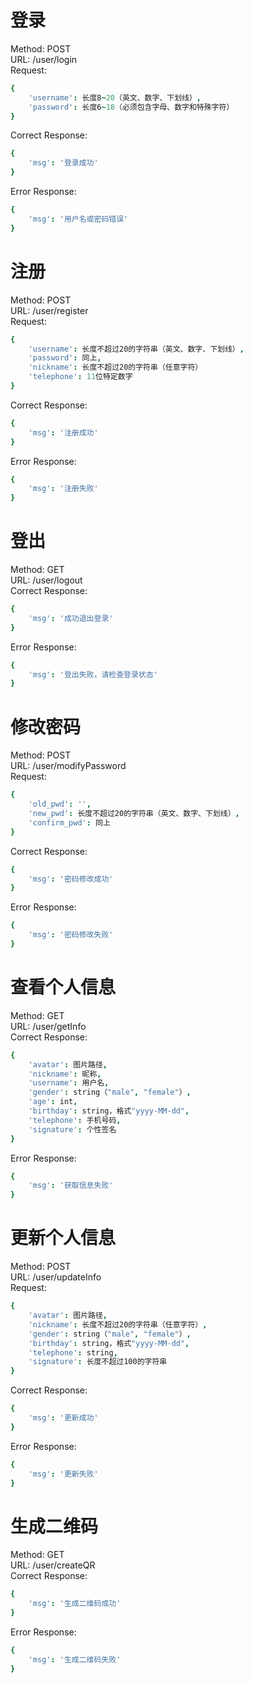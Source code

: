 # 登录

Method: POST  
URL: /user/login  
Request:  
```coffeescript
{
    'username': 长度8~20（英文、数字、下划线）,
    'password': 长度6~18（必须包含字母、数字和特殊字符）
}
```
Correct Response:
```coffeescript
{
    'msg': '登录成功'
}
```
Error Response:
```coffeescript
{
    'msg': '用户名或密码错误'
}
```

# 注册

Method: POST  
URL: /user/register  
Request:  
```coffeescript
{
    'username': 长度不超过20的字符串（英文、数字、下划线）,
    'password': 同上,
    'nickname': 长度不超过20的字符串（任意字符）
    'telephone': 11位特定数字
}
```
Correct Response:
```coffeescript
{
    'msg': '注册成功'
}
```
Error Response:
```coffeescript
{
    'msg': '注册失败'
}
```

# 登出

Method: GET  
URL: /user/logout  
Correct Response:  
```coffeescript
{
    'msg': '成功退出登录'
}
```
Error Response:
```coffeescript
{
    'msg': '登出失败，请检查登录状态'
}
```

# 修改密码

Method: POST  
URL: /user/modifyPassword  
Request:  
```coffeescript
{
    'old_pwd': '',
    'new_pwd': 长度不超过20的字符串（英文、数字、下划线）,
    'confirm_pwd': 同上
}
```
Correct Response:  
```coffeescript
{
    'msg': '密码修改成功'
}
```
Error Response:
```coffeescript
{
    'msg': '密码修改失败'
}
```

# 查看个人信息

Method: GET  
URL: /user/getInfo  
Correct Response:  
```coffeescript
{
    'avatar': 图片路径,
    'nickname': 昵称,
    'username': 用户名,
    'gender': string（"male", "female"）,
    'age': int,
    'birthday': string，格式"yyyy-MM-dd",
    'telephone': 手机号码,
    'signature': 个性签名
}
```
Error Response:
```coffeescript
{
    'msg': '获取信息失败'
}
```

# 更新个人信息

Method: POST  
URL: /user/updateInfo  
Request:  
```coffeescript
{
    'avatar': 图片路径,
    'nickname': 长度不超过20的字符串（任意字符）,
    'gender': string（"male", "female"）,
    'birthday': string，格式"yyyy-MM-dd",
    'telephone': string,
    'signature': 长度不超过100的字符串
}
```
Correct Response:  
```coffeescript
{
    'msg': '更新成功'
}
```
Error Response:
```coffeescript
{
    'msg': '更新失败'
}
```

# 生成二维码

Method: GET  
URL: /user/createQR  
Correct Response:  
```coffeescript
{
    'msg': '生成二维码成功'
}
```
Error Response:
```coffeescript
{
    'msg': '生成二维码失败'
}
```